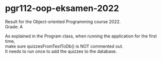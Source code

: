 # pgr112-oop-eksamen-2022
Result for the Object-oriented Programming course 2022. \
Grade: A

As explained in the Program class, when running the application for the first time, \
make sure quizzesFromTextToDb() is NOT commented out. \
It needs to run once to add the quizzes to the database.
